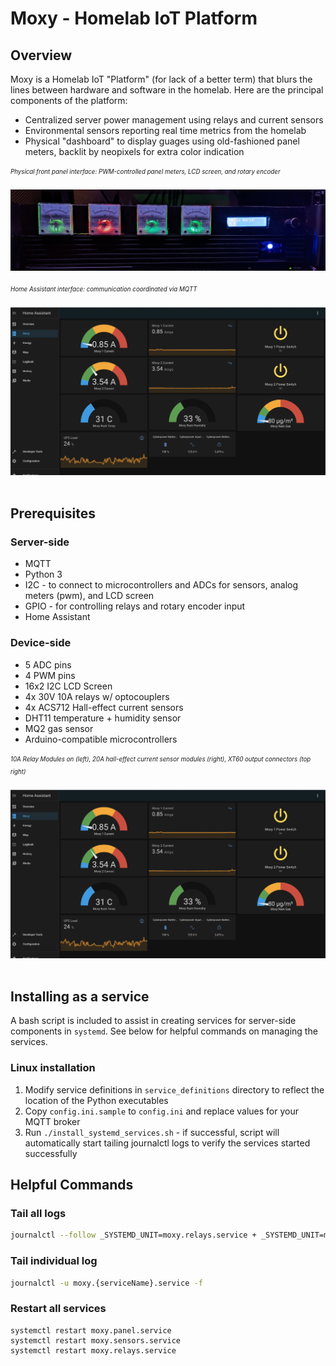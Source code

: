# Moxy - Homelab IoT Platform
## Overview
Moxy is a Homelab IoT "Platform" (for lack of a better term) that blurs the lines between hardware and software in the homelab. Here are the principal components of the platform:
* Centralized server power management using relays and current sensors
* Environmental sensors reporting real time metrics from the homelab
* Physical "dashboard" to display guages using old-fashioned panel meters, backlit by neopixels for extra color indication

<sub><sup>*Physical front panel interface: PWM-controlled panel meters, LCD screen, and rotary encoder*</sup></sub>
<br><br>
![Physical panel meters and LCD/rotary encoder interface](./resources/panel.jpg)
<br><br>
<sub><sup>*Home Assistant interface: communication coordinated via MQTT*</sup></sub>
<br><br>
![Moxy Home Assistant Dashboard Screenshot](./resources/homeassistant-screenshot.png)
<br><br>

## Prerequisites
### Server-side
* MQTT
* Python 3
* I2C - to connect to microcontrollers and ADCs for sensors, analog meters (pwm), and LCD screen
* GPIO - for controlling relays and rotary encoder input
* Home Assistant

### Device-side
* 5 ADC pins
* 4 PWM pins
* 16x2 I2C LCD Screen
* 4x 30V 10A relays w/ optocouplers
* 4x ACS712 Hall-effect current sensors
* DHT11 temperature + humidity sensor
* MQ2 gas sensor
* Arduino-compatible microcontrollers

<sub><sup>*10A Relay Modules on (left), 20A hall-effect current sensor modules (right), XT60 output connectors (top right)*</sup></sub>
<br><br>
![Moxy Home Assistant Dashboard Screenshot](./resources/homeassistant-screenshot.png)
<br><br>

## Installing as a service
A bash script is included to assist in creating services for server-side components in ````systemd````. See below for helpful commands on managing the services.

### Linux installation
1. Modify service definitions in ````service_definitions```` directory to reflect the location of the Python executables
2. Copy ````config.ini.sample```` to ````config.ini```` and replace values for your MQTT broker
3. Run ````./install_systemd_services.sh```` - if successful, script will automatically start tailing journalctl logs to verify the services started successfully

## Helpful Commands
### Tail all logs
```bash
journalctl --follow _SYSTEMD_UNIT=moxy.relays.service + _SYSTEMD_UNIT=moxy.sensors.service + _SYSTEMD_UNIT=moxy.panel.service
```

### Tail individual log
```bash
journalctl -u moxy.{serviceName}.service -f
```

### Restart all services
```
systemctl restart moxy.panel.service
systemctl restart moxy.sensors.service
systemctl restart moxy.relays.service
```